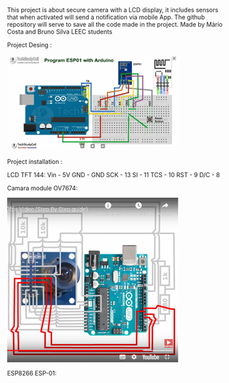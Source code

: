 This project is about secure camera with a LCD display, it includes sensors that when activated will send a notification via mobile App.
The github repository will serve to save all the code made in the project.
Made by Mário Costa and Bruno Silva
LEEC students

Project Desing :

<img src = "imagens/indice.png" width = "400" >


Project installation : 

LCD TFT 144:
  Vin - 5V
  GND - GND
  SCK - 13
  SI - 11
  TCS - 10
  RST - 9
  D/C - 8
  
Camara module OV7674:
  
<img src = "imagens/OV7670module.PNG" width = "400" >

ESP8266 ESP-01:

